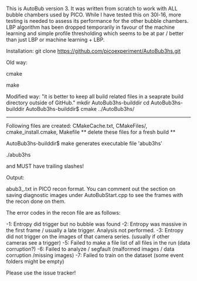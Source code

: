 This is AutoBub version 3. It was written from scratch to work with ALL bubble chambers used by PICO. While I have tested this on 30l-16, more testing is needed to assess its performance for the other bubble chambers. LBP algorithm has been dropped temporarily in favour of the machine learning and simple profile thresholding which seems to be at par / better than just LBP or machine learning + LBP.

Installation:
git clone https://github.com/picoexperiment/AutoBub3hs.git

Old way:

cmake

make

Modified way:
"it is better to keep all build related files in a seaprate build directory outside of GitHub."
mkdir AutoBub3hs-builddir
cd AutoBub3hs-builddir
AutoBub3hs-builddir$ cmake ../AutoBub3hs/

***********
Following files are created: CMakeCache.txt, CMakeFiles/, cmake_install.cmake, Makefile
** delete these files for a fresh build **

AutoBub3hs-builddir$ make
generates executable file 'abub3hs'

./abub3hs <location of data> <run number> <output folder>

<location of data> and <output folder> MUST have trailing slashes!

Output:

abub3_<run number>.txt in PICO recon format. You can comment out the section on saving diagnostic images under AutoBubStart.cpp to see the frames with the recon done on them.

The error codes in the recon file are as follows:

-1: Entropy did trigger but no bubble was found
-2: Entropy was massive in the first frame / usually a late trigger. Analysis not performed.
-3: Entropy did not trigger on the images of that camera series. (usually if other cameras see a trigger)
-5: Failed to make a file list of all files in the run (data corruption?)
-6: Failed to analyze / segfault (malformed images / data corruption /missing images)
-7: Failed to train on the dataset (some event folders might be empty)



Please use the issue tracker!



